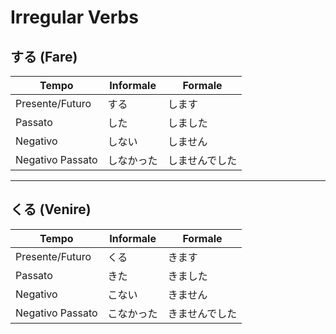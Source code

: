 # Irregular Verbs
## する (Fare)
| Tempo | Informale | Formale |
|-------|-----------|---------|
| Presente/Futuro | する | します |
| Passato | した | しました |
| Negativo | しない | しません |
| Negativo Passato | しなかった | しませんでした |

---

## くる (Venire)
| Tempo | Informale | Formale |
|-------|-----------|---------|
| Presente/Futuro | くる | きます |
| Passato | きた | きました |
| Negativo | こない | きません |
| Negativo Passato | こなかった | きませんでした |